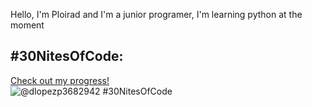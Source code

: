 Hello, I'm Ploirad and I'm a junior programer, I'm learning python at the moment
## #30NitesOfCode:
  [Check out my progress!](https://www.codedex.io/@dlopezp3682942/30-nites-of-code)  
  ![@dlopezp3682942 #30NitesOfCode](https://www.codedex.io/api/petStatus?user=dlopezp3682942)
